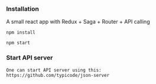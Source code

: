 ### Installation 

A small react app with Redux + Saga + Router + API calling

```
npm install
```

```
npm start
```

### Start API server

    One can start API server using this:
    https://github.com/typicode/json-server